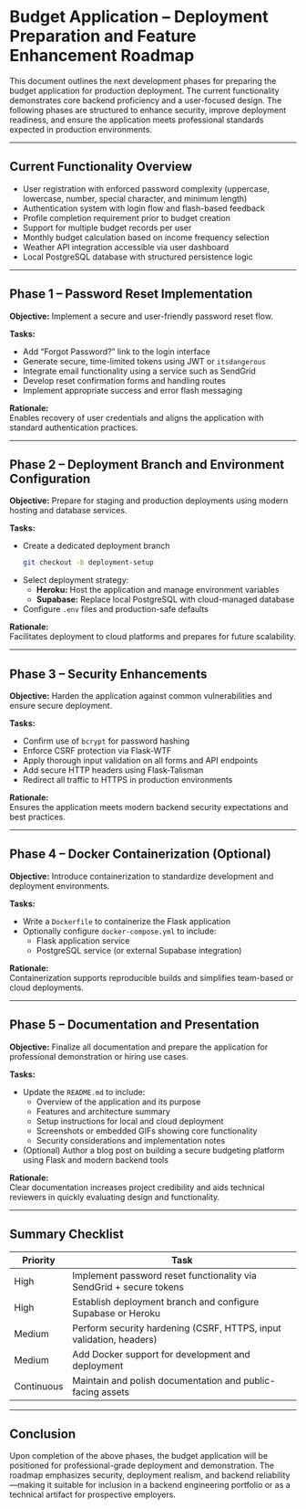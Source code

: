 <!--docs/budget/deployment_setup/deployment-roadmap.md-->

# Budget Application – Deployment Preparation and Feature Enhancement Roadmap

This document outlines the next development phases for preparing the budget application for production deployment. The current functionality demonstrates core backend proficiency and a user-focused design. The following phases are structured to enhance security, improve deployment readiness, and ensure the application meets professional standards expected in production environments.

---

## Current Functionality Overview

- User registration with enforced password complexity (uppercase, lowercase, number, special character, and minimum length)
- Authentication system with login flow and flash-based feedback
- Profile completion requirement prior to budget creation
- Support for multiple budget records per user
- Monthly budget calculation based on income frequency selection
- Weather API integration accessible via user dashboard
- Local PostgreSQL database with structured persistence logic

---

## Phase 1 – Password Reset Implementation

**Objective:** Implement a secure and user-friendly password reset flow.

**Tasks:**
- Add “Forgot Password?” link to the login interface
- Generate secure, time-limited tokens using JWT or `itsdangerous`
- Integrate email functionality using a service such as SendGrid
- Develop reset confirmation forms and handling routes
- Implement appropriate success and error flash messaging

**Rationale:**  
Enables recovery of user credentials and aligns the application with standard authentication practices.

---

## Phase 2 – Deployment Branch and Environment Configuration

**Objective:** Prepare for staging and production deployments using modern hosting and database services.

**Tasks:**
- Create a dedicated deployment branch  
  ```bash
  git checkout -b deployment-setup
  ```
- Select deployment strategy:
  - **Heroku:** Host the application and manage environment variables
  - **Supabase:** Replace local PostgreSQL with cloud-managed database
- Configure `.env` files and production-safe defaults

**Rationale:**  
Facilitates deployment to cloud platforms and prepares for future scalability.

---

## Phase 3 – Security Enhancements

**Objective:** Harden the application against common vulnerabilities and ensure secure deployment.

**Tasks:**
- Confirm use of `bcrypt` for password hashing
- Enforce CSRF protection via Flask-WTF
- Apply thorough input validation on all forms and API endpoints
- Add secure HTTP headers using Flask-Talisman
- Redirect all traffic to HTTPS in production environments

**Rationale:**  
Ensures the application meets modern backend security expectations and best practices.

---

## Phase 4 – Docker Containerization (Optional)

**Objective:** Introduce containerization to standardize development and deployment environments.

**Tasks:**
- Write a `Dockerfile` to containerize the Flask application
- Optionally configure `docker-compose.yml` to include:
  - Flask application service
  - PostgreSQL service (or external Supabase integration)

**Rationale:**  
Containerization supports reproducible builds and simplifies team-based or cloud deployments.

---

## Phase 5 – Documentation and Presentation

**Objective:** Finalize all documentation and prepare the application for professional demonstration or hiring use cases.

**Tasks:**
- Update the `README.md` to include:
  - Overview of the application and its purpose
  - Features and architecture summary
  - Setup instructions for local and cloud deployment
  - Screenshots or embedded GIFs showing core functionality
  - Security considerations and implementation notes
- (Optional) Author a blog post on building a secure budgeting platform using Flask and modern backend tools

**Rationale:**  
Clear documentation increases project credibility and aids technical reviewers in quickly evaluating design and functionality.

---

## Summary Checklist

| Priority     | Task                                                                 |
|--------------|----------------------------------------------------------------------|
| High         | Implement password reset functionality via SendGrid + secure tokens |
| High         | Establish deployment branch and configure Supabase or Heroku        |
| Medium       | Perform security hardening (CSRF, HTTPS, input validation, headers) |
| Medium       | Add Docker support for development and deployment                   |
| Continuous   | Maintain and polish documentation and public-facing assets          |

---

## Conclusion

Upon completion of the above phases, the budget application will be positioned for professional-grade deployment and demonstration. The roadmap emphasizes security, deployment realism, and backend reliability—making it suitable for inclusion in a backend engineering portfolio or as a technical artifact for prospective employers.
